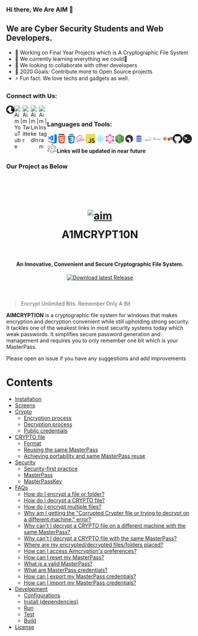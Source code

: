 ### Hi there, We Are AIM 👋

## We are Cyber Security Students and Web Developers.

- 🔭 Working on Final Year Projects which is A Cryptographic File System
- 🌱 We currently learning everything we could🤣
- 👯 We looking to collaborate with other developers
- 🥅 2020 Goals: Contribute more to Open Source projects
- ⚡ Fun fact: We love techs and gadgets as well.

### Connect with Us:

<img align="left" alt="Aim" width="22px" src="https://raw.githubusercontent.com/iconic/open-iconic/master/svg/globe.svg"/>
<img align="left" alt="Aim | YouTube" width="22px" src="https://cdn.jsdelivr.net/npm/simple-icons@v3/icons/youtube.svg"/>
<img align="left" alt="Aim | Twitter" width="22px" src="https://cdn.jsdelivr.net/npm/simple-icons@v3/icons/twitter.svg"/>
<img align="left" alt="Aim | LinkedIn" width="22px" src="https://cdn.jsdelivr.net/npm/simple-icons@v3/icons/linkedin.svg"/>
<img align="left" alt="Aim | Instagram" width="22px" src="https://cdn.jsdelivr.net/npm/simple-icons@v3/icons/instagram.svg"/>

<br />

### Languages and Tools:

<img align="left" alt="Visual Studio Code" width="26px" src="https://raw.githubusercontent.com/github/explore/80688e429a7d4ef2fca1e82350fe8e3517d3494d/topics/visual-studio-code/visual-studio-code.png" />
<img align="left" alt="HTML5" width="26px" src="https://raw.githubusercontent.com/github/explore/80688e429a7d4ef2fca1e82350fe8e3517d3494d/topics/html/html.png" />
<img align="left" alt="CSS3" width="26px" src="https://raw.githubusercontent.com/github/explore/80688e429a7d4ef2fca1e82350fe8e3517d3494d/topics/css/css.png" />
<img align="left" alt="Sass" width="26px" src="https://raw.githubusercontent.com/github/explore/80688e429a7d4ef2fca1e82350fe8e3517d3494d/topics/sass/sass.png" />
<img align="left" alt="JavaScript" width="26px" src="https://raw.githubusercontent.com/github/explore/80688e429a7d4ef2fca1e82350fe8e3517d3494d/topics/javascript/javascript.png" />
<img align="left" alt="React" width="26px" src="https://raw.githubusercontent.com/github/explore/80688e429a7d4ef2fca1e82350fe8e3517d3494d/topics/react/react.png" />
<img align="left" alt="GraphQL" width="26px" src="https://raw.githubusercontent.com/github/explore/80688e429a7d4ef2fca1e82350fe8e3517d3494d/topics/graphql/graphql.png" />
<img align="left" alt="Node.js" width="26px" src="https://raw.githubusercontent.com/github/explore/80688e429a7d4ef2fca1e82350fe8e3517d3494d/topics/nodejs/nodejs.png" />
<img align="left" alt="Deno" width="26px" src="https://raw.githubusercontent.com/github/explore/361e2821e2dea67711cde99c9c40ed357061cf27/topics/deno/deno.png" />
<img align="left" alt="SQL" width="26px" src="https://raw.githubusercontent.com/github/explore/80688e429a7d4ef2fca1e82350fe8e3517d3494d/topics/sql/sql.png" />
<img align="left" alt="MySQL" width="26px" src="https://raw.githubusercontent.com/github/explore/80688e429a7d4ef2fca1e82350fe8e3517d3494d/topics/mysql/mysql.png" />
<img align="left" alt="MongoDB" width="26px" src="https://raw.githubusercontent.com/github/explore/80688e429a7d4ef2fca1e82350fe8e3517d3494d/topics/mongodb/mongodb.png" />
<img align="left" alt="Git" width="26px" src="https://raw.githubusercontent.com/github/explore/80688e429a7d4ef2fca1e82350fe8e3517d3494d/topics/git/git.png" />
<img align="left" alt="GitHub" width="26px" src="https://raw.githubusercontent.com/github/explore/78df643247d429f6cc873026c0622819ad797942/topics/github/github.png" />
<img align="left" alt="Terminal" width="26px" src="https://raw.githubusercontent.com/github/explore/80688e429a7d4ef2fca1e82350fe8e3517d3494d/topics/terminal/terminal.png" />
<img align="left" alt="Electron" width="26px" src="https://raw.githubusercontent.com/github/explore/80688e429a7d4ef2fca1e82350fe8e3517d3494d/topics/electron/electron.png" />

<br/>

#### Links will be updated in near future

### Our Project as Below

<br/>

<h1 align="center">
  <br>
  <a href="https://github.com/aimcryption/aimcryption"><img src="https://avatars1.githubusercontent.com/u/73211959?s=460&u=6801e5f74b6e971a4ac6df9d56a304b78398a6f3&v=4" alt="aim" width="180" style= "margin-bottom: 1rem"></a>
  <br>
  A1MCRYPT10N
  <br>
  <br>
</h1>

<h4 align="center">An Innovative, Convenient and Secure Cryptographic File System.</h4>
<p align="center">
    <a href="https://github.com/Aimcryption/Aimcryption/releases/latest">
        <img src="https://img.shields.io/badge/Download-2.0-orange.svg"
            alt="Download latest Release" style= "margin-bottom: 0.5rem" height="25px">
    </a>
</p>

<br>

> Encrypt Unlimited Bits. Remember Only A Bit

**AIMCRYPTION** is a cryptographic file system for windows that makes encryption and decryption
convenient while still upholding strong security. It tackles one of the weakest
links in most security systems today which weak passwords. It simplifies secure
password generation and management and requires you to only remember one bit which is
your MasterPass.

Please open an issue if you have any suggestions and add improvements

# Contents

<!-- TOC depthFrom:2 depthTo:6 withLinks:1 updateOnSave:1 orderedList:0 -->

- [Installation](#installation)
- [Screens](#screens)
- [Crypto](#crypto)
  - [Encryption process](#encryption-process)
  - [Decryption process](#decryption-process)
  - [Public credentials](#public-credentials)
- [CRYPTO file](#crypto-file)
  - [Format](#format)
  - [Reusing the same MasterPass](#reusing-the-same-masterpass)
  - [Achieving portability and same MasterPass reuse](#achieving-portability-and-same-masterpass-reuse)
- [Security](#security)
  - [Security-first practice](#security-first-practice)
  - [MasterPass](#masterpass)
  - [MasterPassKey](#masterpasskey)
- [FAQs](#faqs)
  - [How do I encrypt a file or folder?](#how-do-i-encrypt-a-file-or-folder)
  - [How do I decrypt a CRYPTO file?](#how-do-i-decrypt-a-crypto-file)
  - [How do I encrypt multiple files?](#how-do-i-encrypt-multiple-files)
  - [Why am I getting the "Corrupted Crypter file or trying to decrypt on a different machine." error?](#why-am-i-getting-the-corrupted-crypter-file-or-trying-to-decrypt-on-a-different-machine-error)
  - [Why can't I decrypt a CRYPTO file on a different machine with the same MasterPass?](#why-cant-i-decrypt-a-crypto-file-on-a-different-machine-with-the-same-masterpass)
  - [Why can't I decrypt a CRYPTO file with the same MasterPass?](#why-cant-i-decrypt-a-crypto-file-with-the-same-masterpass)
  - [Where are my encrypted/decrypted files/folders placed?](#where-are-my-encrypteddecrypted-filesfolders-placed)
  - [How can I access Aimcryption's preferences?](#how-can-i-access-crypters-preferences)
  - [How can I reset my MasterPass?](#how-can-i-reset-my-masterpass)
  - [What is a valid MasterPass?](#what-is-a-valid-masterpass)
  - [What are MasterPass credentials?](#what-are-masterpass-credentials)
  - [How can I export my MasterPass credentials?](#how-can-i-export-my-masterpass-credentials)
  - [How can I import my MasterPass credentials?](#how-can-i-import-my-masterpass-credentials)
- [Development](#development)
  - [Configurations](#configurations)
  - [Install (dependencies)](#install-dependencies)
  - [Run](#run)
  - [Test](#test)
  - [Build](#build)
- [License](#license)

## <!-- /TOC -->

